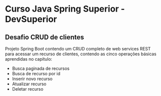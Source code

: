 <h1>Curso Java Spring Superior - DevSuperior</h1>
<h2>Desafio CRUD de clientes</h2>
<p>Projeto Spring Boot contendo um CRUD completo de web services REST para acessar um recurso de clientes, contendo as cinco operações básicas aprendidas no capítulo:</p>
<ul>
  <li>Busca paginada de recursos</li>
  <li>Busca de recurso por id</li>
  <li>Inserir novo recurso</li>
  <li>Atualizar recurso</li>
  <li>Deletar recurso</li>
</ul>
